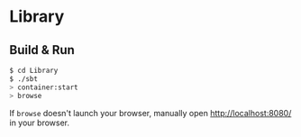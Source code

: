 # Library #

## Build & Run ##

```sh
$ cd Library
$ ./sbt
> container:start
> browse
```

If `browse` doesn't launch your browser, manually open [http://localhost:8080/](http://localhost:8080/) in your browser.
